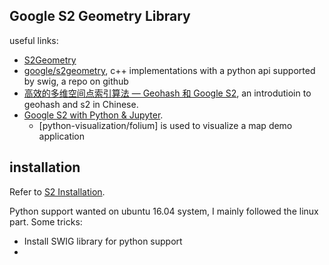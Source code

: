 Google S2 Geometry Library
----
useful links:
- [S2Geometry](http://s2geometry.io/)
- [google/s2geometry](https://github.com/google/s2geometry), c++ implementations with a python api supported by swig, a repo on github
- [高效的多维空间点索引算法 — Geohash 和 Google S2](https://halfrost.com/go_spatial_search/), an introdutioin to geohash and s2 in Chinese. 
- [Google S2 with Python & Jupyter](https://blog.nobugware.com/post/2018/google-s2-python-jupyter/).
  - [python-visualization/folium] is used to visualize a map demo application


## installation
Refer to [S2 Installation](http://s2geometry.io/about/platforms). 

Python support wanted on ubuntu 16.04 system, I mainly followed the linux part. Some tricks:
- Install SWIG library for python support
- 
